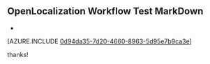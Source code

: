 ## OpenLocalization Workflow Test MarkDown
* 

[AZURE.INCLUDE [0d94da35-7d20-4660-8963-5d95e7b9ca3e](calleeMd1.md)]

 
thanks!